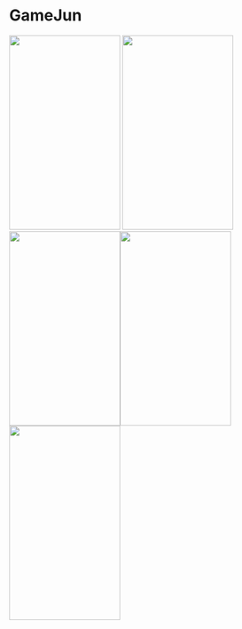 # GameJun
<img src="https://user-images.githubusercontent.com/73565566/122004602-92e08e80-cdef-11eb-8b06-4d09760fe6bc.jpeg" width="200" height="350"> <img src="https://user-images.githubusercontent.com/73565566/122004781-cae7d180-cdef-11eb-8114-c5e2b561199b.jpeg" width="200" height="350"><img src="https://user-images.githubusercontent.com/73565566/122004766-c8857780-cdef-11eb-875b-196b3cd39eff.jpeg" width="200" height="350"><img src="https://user-images.githubusercontent.com/73565566/122004786-cd4a2b80-cdef-11eb-969f-ad67229caf90.jpeg" width="200" height="350"><img src="https://user-images.githubusercontent.com/73565566/122004796-d0451c00-cdef-11eb-93d2-507f3c615dff.jpeg" width="200" height="350">
